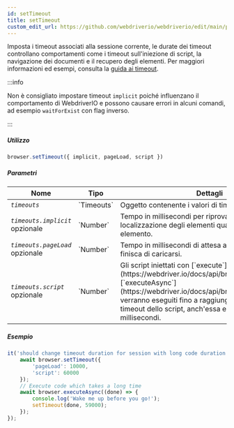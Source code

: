 ```yaml
---
id: setTimeout
title: setTimeout
custom_edit_url: https://github.com/webdriverio/webdriverio/edit/main/packages/webdriverio/src/commands/browser/setTimeout.ts
---
```


Imposta i timeout associati alla sessione corrente, le durate dei timeout controllano
comportamenti come i timeout sull'iniezione di script, la navigazione dei documenti e il recupero degli elementi.
Per maggiori informazioni ed esempi, consulta la [guida ai timeout](https://webdriver.io/docs/timeouts#selenium-timeouts).

:::info

Non è consigliato impostare timeout `implicit` poiché influenzano il comportamento di WebdriverIO
e possono causare errori in alcuni comandi, ad esempio `waitForExist` con flag inverso.

:::

##### Utilizzo

```js
browser.setTimeout({ implicit, pageLoad, script })
```

##### Parametri

<table>
  <thead>
    <tr>
      <th>Nome</th><th>Tipo</th><th>Dettagli</th>
    </tr>
  </thead>
  <tbody>
    <tr>
      <td><code><var>timeouts</var></code></td>
      <td>`Timeouts`</td>
      <td>Oggetto contenente i valori di timeout della sessione</td>
    </tr>
    <tr>
      <td><code><var>timeouts.implicit</var></code><br /><span className="label labelWarning">opzionale</span></td>
      <td>`Number`</td>
      <td>Tempo in millisecondi per riprovare la strategia di localizzazione degli elementi quando si trova un elemento.</td>
    </tr>
    <tr>
      <td><code><var>timeouts.pageLoad</var></code><br /><span className="label labelWarning">opzionale</span></td>
      <td>`Number`</td>
      <td>Tempo in millisecondi di attesa affinché il documento finisca di caricarsi.</td>
    </tr>
    <tr>
      <td><code><var>timeouts.script</var></code><br /><span className="label labelWarning">opzionale</span></td>
      <td>`Number`</td>
      <td>Gli script iniettati con [`execute`](https://webdriver.io/docs/api/browser/execute) o [`executeAsync`](https://webdriver.io/docs/api/browser/executeAsync) verranno eseguiti fino a raggiungere la durata del timeout dello script, anch'essa espressa in millisecondi.</td>
    </tr>
  </tbody>
</table>

##### Esempio

```js title="setTimeout.js"
it('should change timeout duration for session with long code duration', async () => {
    await browser.setTimeout({
        'pageLoad': 10000,
        'script': 60000
    });
    // Execute code which takes a long time
    await browser.executeAsync((done) => {
        console.log('Wake me up before you go!');
        setTimeout(done, 59000);
    });
});
```